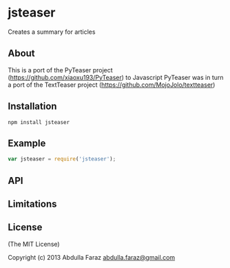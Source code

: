# jsteaser

Creates a summary for articles

## About

This is a port of the PyTeaser project (https://github.com/xiaoxu193/PyTeaser) to Javascript
PyTeaser was in turn a port of the TextTeaser project (https://github.com/MojoJolo/textteaser)


## Installation

`npm install jsteaser`

## Example

```javascript
var jsteaser = require('jsteaser');
```

## API

## Limitations

## License

(The MIT License)

Copyright (c) 2013 Abdulla Faraz <abdulla.faraz@gmail.com>
